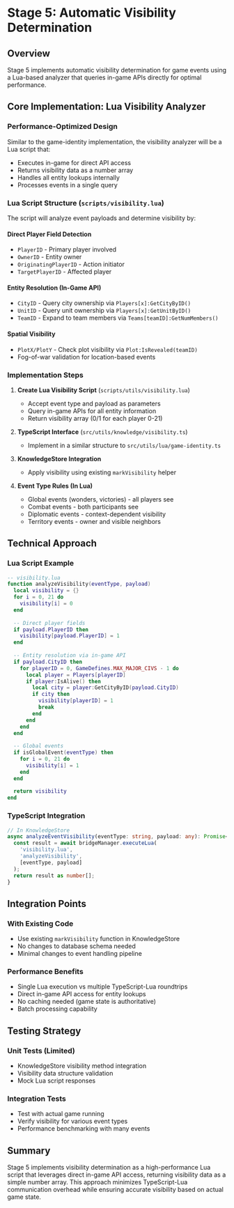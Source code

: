 # Stage 5: Automatic Visibility Determination

## Overview
Stage 5 implements automatic visibility determination for game events using a Lua-based analyzer that queries in-game APIs directly for optimal performance.

## Core Implementation: Lua Visibility Analyzer

### Performance-Optimized Design
Similar to the game-identity implementation, the visibility analyzer will be a Lua script that:
- Executes in-game for direct API access
- Returns visibility data as a number array
- Handles all entity lookups internally
- Processes events in a single query

### Lua Script Structure (`scripts/visibility.lua`)
The script will analyze event payloads and determine visibility by:

#### Direct Player Field Detection
- `PlayerID` - Primary player involved
- `OwnerID` - Entity owner  
- `OriginatingPlayerID` - Action initiator
- `TargetPlayerID` - Affected player

#### Entity Resolution (In-Game API)
- `CityID` - Query city ownership via `Players[x]:GetCityByID()`
- `UnitID` - Query unit ownership via `Players[x]:GetUnitByID()`
- `TeamID` - Expand to team members via `Teams[teamID]:GetNumMembers()`

#### Spatial Visibility
- `PlotX/PlotY` - Check plot visibility via `Plot:IsRevealed(teamID)`
- Fog-of-war validation for location-based events

### Implementation Steps

1. **Create Lua Visibility Script** (`scripts/utils/visibility.lua`)
   - Accept event type and payload as parameters
   - Query in-game APIs for all entity information
   - Return visibility array (0/1 for each player 0-21)

2. **TypeScript Interface** (`src/utils/knowledge/visibility.ts`)
   - Implement in a similar structure to `src/utils/lua/game-identity.ts`

3. **KnowledgeStore Integration**
   - Apply visibility using existing `markVisibility` helper

4. **Event Type Rules (In Lua)**
   - Global events (wonders, victories) - all players see
   - Combat events - both participants see
   - Diplomatic events - context-dependent visibility
   - Territory events - owner and visible neighbors

## Technical Approach

### Lua Script Example
```lua
-- visibility.lua
function analyzeVisibility(eventType, payload)
  local visibility = {}
  for i = 0, 21 do
    visibility[i] = 0
  end
  
  -- Direct player fields
  if payload.PlayerID then
    visibility[payload.PlayerID] = 1
  end
  
  -- Entity resolution via in-game API
  if payload.CityID then
    for playerID = 0, GameDefines.MAX_MAJOR_CIVS - 1 do
      local player = Players[playerID]
      if player:IsAlive() then
        local city = player:GetCityByID(payload.CityID)
        if city then
          visibility[playerID] = 1
          break
        end
      end
    end
  end
  
  -- Global events
  if isGlobalEvent(eventType) then
    for i = 0, 21 do
      visibility[i] = 1
    end
  end
  
  return visibility
end
```

### TypeScript Integration
```typescript
// In KnowledgeStore
async analyzeEventVisibility(eventType: string, payload: any): Promise<number[]> {
  const result = await bridgeManager.executeLua(
    'visibility.lua',
    'analyzeVisibility',
    [eventType, payload]
  );
  return result as number[];
}
```

## Integration Points

### With Existing Code
- Use existing `markVisibility` function in KnowledgeStore
- No changes to database schema needed
- Minimal changes to event handling pipeline

### Performance Benefits
- Single Lua execution vs multiple TypeScript-Lua roundtrips
- Direct in-game API access for entity lookups
- No caching needed (game state is authoritative)
- Batch processing capability

## Testing Strategy

### Unit Tests (Limited)
- KnowledgeStore visibility method integration
- Visibility data structure validation
- Mock Lua script responses

### Integration Tests
- Test with actual game running
- Verify visibility for various event types
- Performance benchmarking with many events

## Summary
Stage 5 implements visibility determination as a high-performance Lua script that leverages direct in-game API access, returning visibility data as a simple number array. This approach minimizes TypeScript-Lua communication overhead while ensuring accurate visibility based on actual game state.